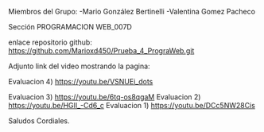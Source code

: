 Miembros del Grupo:
-Mario González Bertinelli
-Valentina Gomez Pacheco

Sección PROGRAMACION WEB_007D

enlace repositorio github: https://github.com/Marioxd450/Prueba_4_PrograWeb.git

Adjunto link del video mostrando la pagina:


Evaluacion 4) https://youtu.be/VSNUEi_dots 


Evaluacion 3) https://youtu.be/6tq-os8qgaM
Evaluacion 2) https://youtu.be/HGlI_-Cd6_c
Evaluacion 1) https://youtu.be/DCc5NW28Cis

Saludos Cordiales.
